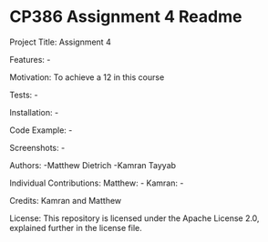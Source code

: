 # CP386 Assignment 4 Readme

Project Title: Assignment 4

Features: -

Motivation: To achieve a 12 in this course

Tests: -

Installation: -

Code Example: -

Screenshots: -

Authors:
-Matthew Dietrich
-Kamran Tayyab

Individual Contributions:
Matthew: -
Kamran: -

Credits:
Kamran and Matthew

License:
This repository is licensed under the Apache License 2.0, explained further in the license file.
